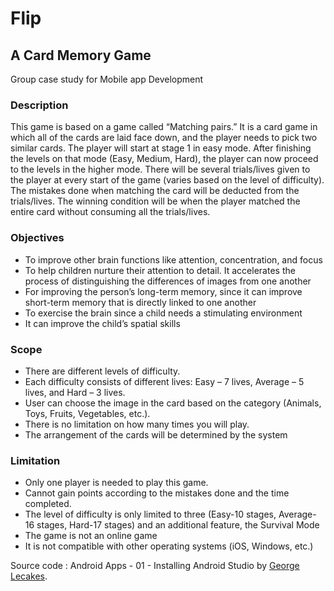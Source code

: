 # Flip
## A Card Memory Game
Group case study for Mobile app Development

### Description
This game is based on a game called “Matching pairs.” It is a card game in which all of the cards are laid face down, and the player needs to pick two similar cards. The player will start at stage 1 in easy mode. After finishing the levels on that mode (Easy, Medium, Hard), the player can now proceed to the levels in the higher mode. There will be several trials/lives given to the player at every start of the game (varies based on the level of difficulty). The mistakes done when matching the card will be deducted from the trials/lives.  The winning condition will be when the player matched the entire card without consuming all the trials/lives. 

### Objectives
* To improve other brain functions like attention, concentration, and focus
* To help children nurture their attention to detail. It accelerates the process of distinguishing the differences of images from one another
* For improving the person’s long-term memory, since it can improve short-term memory that is directly linked to one another
* To exercise the brain since a child needs a stimulating environment
* It can improve the child’s spatial skills

### Scope
* There are different levels of difficulty.
* Each difficulty consists of different lives: Easy – 7 lives, Average – 5 lives, and Hard – 3 lives.
* User can choose the image in the card based on the category (Animals, Toys, Fruits, Vegetables, etc.).
* There is no limitation on how many times you will play.
* The arrangement of the cards will be determined by the system

### Limitation
* Only one player is needed to play this game.
* Cannot gain points according to the mistakes done and the time completed.
* The level of difficulty is only limited to three (Easy-10 stages, Average-16 stages, Hard-17 stages) and an additional feature, the Survival Mode
* The game is not an online game
* It is not compatible with other operating systems (iOS, Windows, etc.)

Source code :
Android Apps - 01 - Installing Android Studio by [George Lecakes](https://www.youtube.com/watch?v=xkS5CFnDrIY&list=PLAp0ZhYvW6XY1NhwFosYCZtN4U6pPKuQ1).
